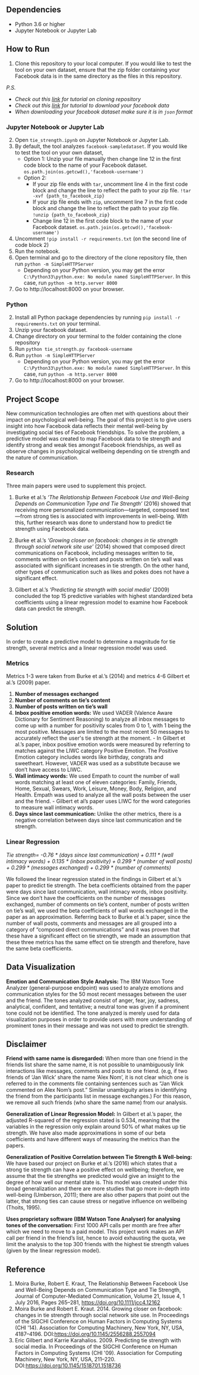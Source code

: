 ## Dependencies
  - Python 3.6 or higher
  - Jupyter Notebook or Jupyter Lab

## How to Run
  1. Clone this repository to your local computer. If you would like to test the tool on your own dataset, ensure that the zip folder containing your Facebook data is in the same directory as the files in this repository. 

*P.S.* 
  - *Check out this [link](https://docs.github.com/en/free-pro-team@latest/github/creating-cloning-and-archiving-repositories/cloning-a-repository) for tutorial on cloning repository* 
  - *Check out this [link](https://web.facebook.com/help/1701730696756992?_rdc=1&_rdr) for tutorial to download your facebook data*
  - *When downloading your facebook dataset make sure it is in `json` format*
  
### Jupyter Notebook or Jupyter Lab
  2. Open `tie_strength.ipynb` on Jupyter Notebook or Jupyter Lab.
  3. By default, the tool analyzes `facebook-sampledataset`. If you would like to test the tool on your own dataset,
      - Option 1: Unzip your file manually then change line 12 in the first code block to the name of your Facebook dataset. `os.path.join(os.getcwd(),'facebook-username')`
      - Option 2:
        - If your zip file ends with `tar`, uncomment line 4 in the first code block and change the line to reflect the path to your zip file. `!tar -xvf {path_to_facebook_zip}`
        - If your zip file ends with `zip`, uncomment line 7 in the first code block and change the line to reflect the path to your zip file. 
`!unzip {path_to_facebook_zip}`
        - Change line 12 in the first code block to the name of your Facebook dataset. `os.path.join(os.getcwd(),'facebook-username')`
  4. Uncomment `!pip install -r requirements.txt` (on the second line of code block 2)
  5. Run the notebook. 
  6. Open terminal and go to the directory of the clone repository file, then run `python -m SimpleHTTPServer`
      - Depending on your Python version, you may get the error `C:\Python33\python.exe: No module named SimpleHTTPServer`. In this case, run `python -m http.server 8000`
  7. Go to http://localhost:8000 on your browser.
  
### Python
  2. Install all Python package dependencies by running `pip install -r requirements.txt` on your terminal.
  3. Unzip your facebook dataset.
  4. Change directory on your terminal to the folder containing the clone repository
  5. Run `python tie_strength.py facebook-username`
  6. Run `python -m SimpleHTTPServer`
      - Depending on your Python version, you may get the error `C:\Python33\python.exe: No module named SimpleHTTPServer`. In this case, run `python -m http.server 8000`
  7. Go to http://localhost:8000 on your browser.

## Project Scope
New communication technologies are often met with questions about their impact on psychological well-being. The goal of this project is to give users insight into how Facebook data reflects their mental well-being by investigating social ties of Facebook friendships. To solve the problem, a predictive model was created to map Facebook data to tie strength and identify strong and weak ties amongst Facebook friendships, as well as observe changes in psychological wellbeing depending on tie strength and the nature of communication.
### Research
Three main papers were used to supplement this project. 
  1. Burke et al.’s *‘The Relationship Between Facebook Use and Well-Being Depends on Communication Type and Tie Strength’* (2016) showed that receiving more personalized communication—targeted, composed text—from strong ties is associated with improvements in well-being. With this, further research was done to understand how to predict tie strength using Facebook data.
  
  2. Burke et al.’s *‘Growing closer on facebook: changes in tie strength through social network site use’* (2014) showed that composed direct communications on Facebook, including messages written to tie, comments written on tie’s content and posts written on tie’s wall was associated with significant increases in tie strength. On the other hand, other types of communication such as likes and pokes does not have a significant effect.
  
  3. Gilbert et al.’s *‘Predicting tie strength with social media’* (2009) concluded the top 15 predictive variables with highest standardized beta coefficients using a linear regression model to examine how Facebook data can predict tie strength. 

## Solution
In order to create a predictive model to determine a magnitude for tie strength, several metrics and a linear regression model was used.

### Metrics
Metrics 1-3 were taken from Burke et al.’s (2014) and metrics 4-6 Gilbert et al.’s (2009) paper. 
  1. **Number of messages exchanged** 
  2. **Number of comments on tie’s content**
  3. **Number of posts written on tie’s wall**
  4. **Inbox positive emotion words:** We used VADER (Valence Aware Dictionary for Sentiment Reasoning) to analyze all inbox messages to come up with a number for positivity scales from 0 to 1, with 1 being the most positive. Messages are limited to the most recent 50 messages to accurately reflect the user's tie strength at the moment. 
    - In Gilbert et al.’s paper, inbox positive emotion words were measured by referring to matches against the LIWC category Positive Emotion. The Positive Emotion category includes words like birthday, congrats and sweetheart. However, VADER was used as a substitute because we don’t have access to LIWC.
  5. **Wall intimacy words:** We used Empath to count the number of wall words matching at least one of eleven categories: Family, Friends, Home, Sexual, Swears, Work, Leisure, Money, Body, Religion, and Health. Empath was used to analyze all the wall posts between the user and the friend.
    - Gilbert et al’s paper uses LIWC for the word categories to measure wall intimacy words.
  6. **Days since last communication:** Unlike the other metrics, there is a negative correlation between days since last communication and tie strength.
  
### Linear Regression
*Tie strength= -0.76 \* (days since last communication) + 0.111 \* (wall intimacy words) + 
0.135 \* (inbox positivity) + 0.299 \* (number of wall posts) + 0.299 \* (messages exchanged) +
0.299 \* (number of comments)*

We followed the linear regression stated in the findings in Gilbert et al.’s paper to predict tie strength. The beta coefficients obtained from the paper were days since last communication, wall intimacy words, inbox positivity. Since we don’t have the coefficients on the number of messages exchanged, number of comments on tie’s content, number of posts written on tie’s wall, we used the beta coefficients of wall words exchanged in the paper as an approximation. Referring back to Burke et al.’s  paper, since the number of wall posts, comments and messages are all grouped into a category of “composed direct communications” and it was proven that these have a significant effect on tie strength, we made an assumption that these three metrics has the same effect on tie strength and therefore, have the same beta coefficients.

## Data Visualization
**Emotion and Communication Style Analysis:** The IBM Watson Tone Analyzer (general-purpose endpoint) was used to analyze emotions and communication styles for the 50 most recent messages between the user and the friend. The tones analyzed consist of anger, fear, joy, sadness, analytical, confident, and tentative; a neutral tone was given if a prominent tone could not be identified. The tone analyzed is merely used for data visualization purposes in order to provide users with more understanding of prominent tones in their message and was not used to predict tie strength.

## Disclaimer
**Friend with same name is disregarded:** When more than one friend in the friends list share the same name, it is not possible to unambiguously link interactions like messages, comments and posts to one friend. (e.g, if two friends of ‘Jan Wick’ share the name ‘Alex Nom’, it is not clear which one is referred to in the comments file containing sentences such as  “Jan Wick commented on Alex Nom’s post.” Similar unambiguity arises in identifying the friend from the participants list in message exchanges.) For this reason, we remove all such friends (who share the same name) from our analysis.

**Generalization of Linear Regression Model:** In Gilbert et al.’s paper, the adjusted R-squared of the regression stated is 0.534, meaning that the variables in the regression only explain around 50% of what makes up tie strength. We have also made approximations in some of our beta coefficients and have different ways of measuring the metrics than the papers. 

**Generalization of Positive Correlation between Tie Strength & Well-being:** We have based our project on Burke et al.’s (2016)  which states that a strong tie strength can have a positive effect on wellbeing; therefore, we assume that the tie strengths we predicted would give an insight to the degree of how well our mental state is. This model was created under this broad generalization and there are more studies that go more in-depth into well-being (Umberson, 2011); there are also other papers that point out the latter, that strong ties can cause stress or negative influence on wellbeing (Thoits, 1995). 

**Uses proprietary software (IBM Watson Tone Analyser) for analysing tones of the conversation:** First 1000 API calls per month are free after which we need to move to a paid model. This project work makes an API call per friend in the friend’s list, hence to avoid exhausting the quota, we limit the analysis to the top 300 friends with the highest tie strength values (given by the linear regression model).


## Reference
  1. Moira Burke, Robert E. Kraut, The Relationship Between Facebook Use and Well-Being Depends on Communication Type and Tie Strength, Journal of Computer-Mediated Communication, Volume 21, Issue 4, 1 July 2016, Pages 265–281, https://doi.org/10.1111/jcc4.12162 
  2. Moira Burke and Robert E. Kraut. 2014. Growing closer on facebook: changes in tie strength through social network site use. In Proceedings of the SIGCHI Conference on Human Factors in Computing Systems (CHI '14). Association for Computing Machinery, New York, NY, USA, 4187–4196. DOI:https://doi.org/10.1145/2556288.2557094
  3. Eric Gilbert and Karrie Karahalios. 2009. Predicting tie strength with social media. In Proceedings of the SIGCHI Conference on Human Factors in Computing Systems (CHI '09). Association for Computing Machinery, New York, NY, USA, 211–220. DOI:https://doi.org/10.1145/1518701.1518736

